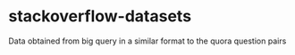 # stackoverflow-datasets
Data obtained from big query in a similar format to the quora question pairs
